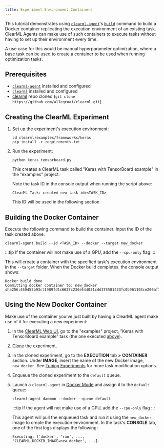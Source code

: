 ```yaml
---
title: Experiment Environment Containers
---
```


This tutorial demonstrates using [`clearml-agent`](../../clearml_agent.md)'s [`build`](../../clearml_agent/clearml_agent_ref.md#build) 
command to build a Docker container replicating the execution environment of an existing task. ClearML Agents can make 
use of such containers to execute tasks without having to set up their environment every time. 

A use case for this would be manual hyperparameter optimization, where a base task can be used to create a container to 
be used when running optimization tasks.

## Prerequisites
* [`clearml-agent`](../../clearml_agent/clearml_agent_setup.md#installation) installed and configured
* [`clearml`](../../getting_started/ds/ds_first_steps.md#install-clearml) installed and configured
* [clearml](https://github.com/allegroai/clearml) repo cloned (`git clone https://github.com/allegroai/clearml.git`)
  
## Creating the ClearML Experiment
1. Set up the experiment's execution environment:
   
   ```console
   cd clearml/examples/frameworks/keras
   pip install -r requirements.txt
   ```

1. Run the experiment:
   
   ```console
   python keras_tensorboard.py
   ```
   This creates a ClearML task called "Keras with TensorBoard example" in the "examples" project.

   Note the task ID in the console output when running the script above:

   ```console
   ClearML Task: created new task id=<TASK_ID>
   ```
   This ID will be used in the following section.

## Building the Docker Container

Execute the following command to build the container. Input the ID of the task created above. 
```console
clearml-agent build --id <TASK_ID> --docker --target new_docker
```

:::tip
If the container will not make use of a GPU, add the `--cpu-only` flag
:::

This will create a container with the specified task's execution environment in the `--target` folder. 
When the Docker build completes, the console output shows:

```console
Docker build done
Committing docker container to: new_docker
sha256:460453b93ct1989fd1c6637c236e544031c4d378581433fc0b961103ce206af1
```

## Using the New Docker Container
Make use of the container you've just built by having a ClearML agent make use of it for executing a new experiment:	

1. In the [ClearML Web UI](../../webapp/webapp_overview.md), go to the "examples" project, "Keras with TensorBoard 
   example" task (the one executed [above](#creating-the-clearml-experiment)).
1. [Clone](../../webapp/webapp_exp_reproducing.md) the experiment.
1. In the cloned experiment, go to the **EXECUTION** tab **>** **CONTAINER** section. Under **IMAGE**, insert the name 
   of the new Docker image, `new_docker`. See [Tuning Experiments](../../webapp/webapp_exp_tuning.md) for more task 
   modification options. 
1. Enqueue the cloned experiment to the `default` queue.
1. Launch a `clearml-agent` in [Docker Mode](../../clearml_agent/clearml_agent_execution_env.md#docker-mode) and assign it to the `default` queue:
   ```console
   clearml-agent daemon --docker --queue default
   ```

   :::tip
   If the agent will not make use of a GPU, add the `--cpu-only` flag
   :::

   This agent will pull the enqueued task and run it using the `new_docker` image to create the execution environment. 
   In the task's **CONSOLE** tab, one of the first logs displays the following:
   
   ```console
   Executing: ['docker', 'run', ..., 'CLEARML_DOCKER_IMAGE=new_docker', ...].
   ```